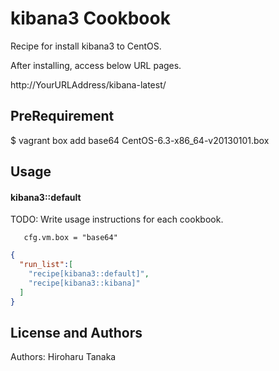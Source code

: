 kibana3 Cookbook
================
Recipe for install kibana3 to CentOS.

After installing, access below URL pages.

http://YourURLAddress/kibana-latest/

PreRequirement
-----
$ vagrant box add base64 CentOS-6.3-x86_64-v20130101.box


Usage
-----
#### kibana3::default
TODO: Write usage instructions for each cookbook.

```vm.box
   cfg.vm.box = "base64"
```

```json
{
  "run_list":[
    "recipe[kibana3::default]",
    "recipe[kibana3::kibana]"
  ]
}
```
License and Authors
-------------------
Authors: Hiroharu Tanaka

